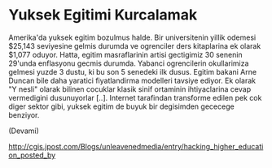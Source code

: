 # Yuksek Egitimi Kurcalamak

Amerika'da yuksek egitim bozulmus halde. Bir universitenin yillik odemesi $25,143 seviyesine gelmis durumda ve ogrenciler ders kitaplarina ek olarak $1,077 oduyor. Hatta, egitim masraflarinin artisi gectigimiz 30 senenin 29'unda enflasyonu gecmis durumda. Yabanci ogrencilerin okullarimiza gelmesi yuzde 3 dustu, ki bu son 5 senedeki ilk dusus. Egitim bakani Arne Duncan bile daha yaratici fiyatlandirma modelleri tavsiye ediyor. Ek olarak "Y nesli" olarak bilinen cocuklar klasik sinif ortaminin ihtiyaclarina cevap vermedigini dusunuyorlar [..]. Internet tarafindan transforme edilen pek cok diger sektor gibi, yuksek egitim de buyuk bir degisimden gececege benziyor.

(Devami)

http://cgis.jpost.com/Blogs/unleavenedmedia/entry/hacking_higher_education_posted_by

